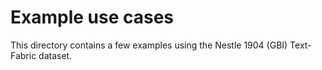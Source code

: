 # Example use cases

This directory contains a few examples using the Nestle 1904 (GBI) Text-Fabric dataset.
